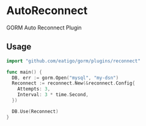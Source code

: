 # AutoReconnect

GORM Auto Reconnect Plugin

## Usage


```go
import "github.com/eatigo/gorm/plugins/reconnect"

func main() {
  DB, err := gorm.Open("mysql", "my-dsn")
  Reconnect := reconnect.New(&reconnect.Config{
    Attempts: 3,
    Interval: 3 * time.Second,
  })

  DB.Use(Reconnect)
}
```
